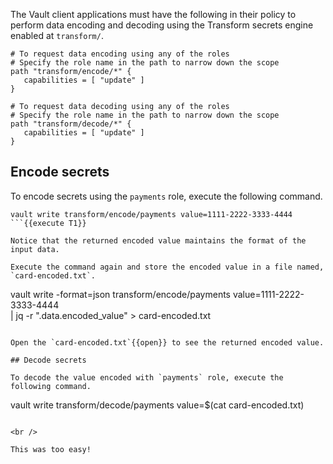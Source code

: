 The Vault client applications must have the following in their policy to perform data encoding and decoding using the Transform secrets engine enabled at `transform/`.

```
# To request data encoding using any of the roles
# Specify the role name in the path to narrow down the scope
path "transform/encode/*" {
   capabilities = [ "update" ]
}

# To request data decoding using any of the roles
# Specify the role name in the path to narrow down the scope
path "transform/decode/*" {
   capabilities = [ "update" ]
}
```

## Encode secrets

To encode secrets using the `payments` role, execute the following command.

```
vault write transform/encode/payments value=1111-2222-3333-4444
```{{execute T1}}

Notice that the returned encoded value maintains the format of the input data.

Execute the command again and store the encoded value in a file named, `card-encoded.txt`.

```
vault write -format=json transform/encode/payments value=1111-2222-3333-4444 \
   | jq -r ".data.encoded_value" > card-encoded.txt
```{{execute T1}}

Open the `card-encoded.txt`{{open}} to see the returned encoded value.

## Decode secrets

To decode the value encoded with `payments` role, execute the following command.

```
vault write transform/decode/payments value=$(cat card-encoded.txt)
```{{execute T1}}

<br />

This was too easy! 
